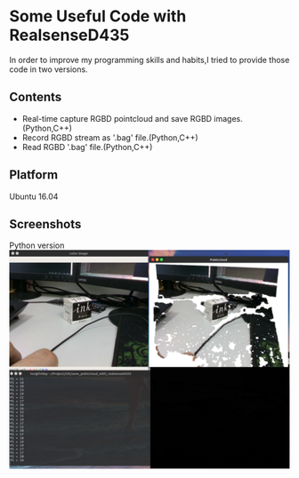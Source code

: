 # Some Useful Code with RealsenseD435
In order to improve my programming skills and habits,I tried to provide those code in two versions.

## Contents
* Real-time capture RGBD pointcloud and save RGBD images.(Python,C++)
* Record RGBD stream as '.bag' file.(Python,C++)
* Read RGBD '.bag' file.(Python,C++)

## Platform
Ubuntu 16.04

## Screenshots
Python version
![result](./Python/doc/result1.png)
